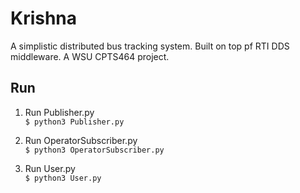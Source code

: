 # Krishna
A simplistic distributed bus tracking system. Built on top pf RTI DDS middleware. A WSU CPTS464 project.

## Run

1. Run Publisher.py \
`$ python3 Publisher.py`

2. Run OperatorSubscriber.py \
`$ python3 OperatorSubscriber.py`

3. Run User.py \
`$ python3 User.py`
